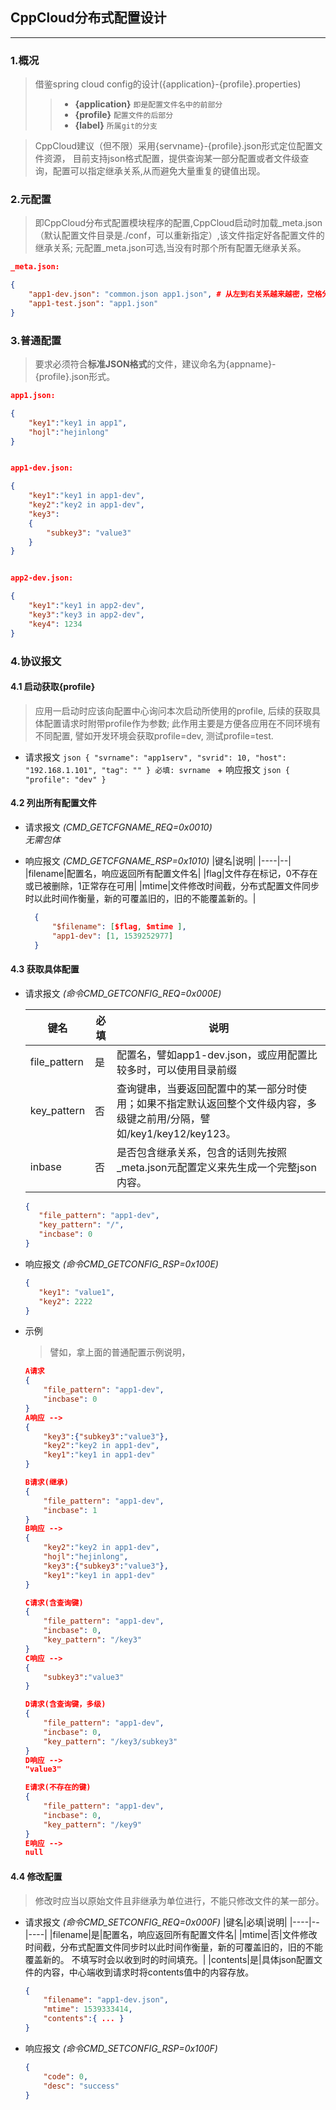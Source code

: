## **CppCloud分布式配置设计**
---

### 1.**概况**
>借鉴spring cloud config的设计({application}-{profile}.properties)
>> - **{application}** `即是配置文件名中的前部分`
>> - **{profile}**  `配置文件的后部分`
>> - **{label}** `所属git的分支`

> CppCloud建议（但不限）采用{servname}-{profile}.json形式定位配置文件资源，
> 目前支持json格式配置，提供查询某一部分配置或者文件级查询，配置可以指定继承关系,从而避免大量重复的键值出现。

### 2.**元配置**
> 即CppCloud分布式配置模块程序的配置,CppCloud启动时加载_meta.json（默认配置文件目录是./conf，可以重新指定）,该文件指定好各配置文件的继承关系; 元配置_meta.json可选,当没有时那个所有配置无继承关系。

```json
_meta.json:

{
    "app1-dev.json": "common.json app1.json", # 从左到右关系越来越密，空格分开
    "app1-test.json": "app1.json"
}
```

### 3.**普通配置**

>要求必须符合**标准JSON格式**的文件，建议命名为{appname}-{profile}.json形式。
```json
app1.json:

{
    "key1":"key1 in app1",
    "hojl":"hejinlong"
}


app1-dev.json:

{
    "key1":"key1 in app1-dev",
    "key2":"key2 in app1-dev",
    "key3":	
    {
        "subkey3": "value3"
    }
}


app2-dev.json:

{
    "key1":"key1 in app2-dev",
    "key3":"key3 in app2-dev",
    "key4": 1234
}
```


### 4.**协议报文**
#### 4.1 启动获取{profile} ####
   > 应用一启动时应该向配置中心询问本次启动所使用的profile, 后续的获取具体配置请求时附带profile作为参数; 此作用主要是方便各应用在不同环境有不同配置, 譬如开发环境会获取profile=dev, 测试profile=test.
   + 请求报文
    ```json
        {
            "svrname": "app1serv",
            "svrid": 10,
            "host": "192.168.1.101",
            "tag": ""
        }
        必填: svrname
    ```
    + 响应报文
    ```json
        {
            "profile": "dev"
        }
    ```

#### 4.2 列出所有配置文件 ####
+ 请求报文 *(CMD_GETCFGNAME_REQ=0x0010)*  
    *无需包体*

+ 响应报文 *(CMD_GETCFGNAME_RSP=0x1010)*
  |键名|说明|
  |----|--|
  |filename|配置名，响应返回所有配置文件名|
  |flag|文件存在标记，0不存在或已被删除，1正常存在可用|
  |mtime|文件修改时间截，分布式配置文件同步时以此时间作衡量，新的可覆盖旧的，旧的不能覆盖新的。|
  ```json
    {
        "$filename": [$flag, $mtime ],
        "app1-dev": [1, 1539252977]
    }
  ```

#### 4.3 获取具体配置 ####
 + 请求报文 *(命令CMD_GETCONFIG_REQ=0x000E)*

    |键名|必填|说明|
    |---|---|----|
    |file_pattern|是|配置名，譬如app1-dev.json，或应用配置比较多时，可以使用目录前缀|
    |key_pattern|否|查询键串，当要返回配置中的某一部分时使用；如果不指定默认返回整个文件级内容，多级键之前用/分隔，譬如/key1/key12/key123。|
    |inbase|否|是否包含继承关系，包含的话则先按照_meta.json元配置定义来先生成一个完整json内容。    |

    ````json
    {
       "file_pattern": "app1-dev",
       "key_pattern": "/",
       "incbase": 0
    }
   ````

+ 响应报文 *(命令CMD_GETCONFIG_RSP=0x100E)*
    ```json
    {
       "key1": "value1",
       "key2": 2222
    }
    ```
+ 示例
  >譬如，拿上面的普通配置示例说明，
    ````json
    A请求
    {
        "file_pattern": "app1-dev", 
        "incbase": 0
    }
    A响应 -->
    {
        "key3":{"subkey3":"value3"},
        "key2":"key2 in app1-dev",
        "key1":"key1 in app1-dev"
    }

    B请求(继承)
    {
        "file_pattern": "app1-dev", 
        "incbase": 1
    }
    B响应 -->
    {
        "key2":"key2 in app1-dev",
        "hojl":"hejinlong",
        "key3":{"subkey3":"value3"},
        "key1":"key1 in app1-dev"
    }

    C请求(含查询键)
    {
        "file_pattern": "app1-dev", 
        "incbase": 0, 
        "key_pattern": "/key3"
    }
    C响应 -->
    {
        "subkey3":"value3"
    }

    D请求(含查询键，多级)
    {
        "file_pattern": "app1-dev", 
        "incbase": 0, 
        "key_pattern": "/key3/subkey3"
    }
    D响应 -->
    "value3"

    E请求(不存在的键)
    {
        "file_pattern": "app1-dev", 
        "incbase": 0, 
        "key_pattern": "/key9"
    }
    E响应 -->
    null

    ````



#### 4.4 修改配置 ####
   > 修改时应当以原始文件且非继承为单位进行，不能只修改文件的某一部分。

+ 请求报文 *(命令CMD_SETCONFIG_REQ=0x000F)*
  |键名|必填|说明|
  |----|--|----|
  |filename|是|配置名，响应返回所有配置文件名|
  |mtime|否|文件修改时间截，分布式配置文件同步时以此时间作衡量，新的可覆盖旧的，旧的不能覆盖新的。 不填写时会以收到时的时间填充。|
  |contents|是|具体json配置文件的内容，中心端收到请求时将contents值中的内容存放。
     ```json
     {
         "filename": "app1-dev.json",
         "mtime": 1539333414,
         "contents":{ ... }
     }
     ```
+ 响应报文 *(命令CMD_SETCONFIG_RSP=0x100F)*
     ```json
     {
         "code": 0,
         "desc": "success"
     }
     ```
   